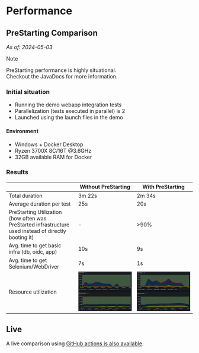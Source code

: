 # Performance

## PreStarting Comparison
_As of: 2024-05-03_

> [!NOTE]
> PreStarting performance is highly situational.<br/>
> Checkout the JavaDocs for more information.

### Initial situation

* Running the demo webapp integration tests
* Parallelization (tests executed in parallel) is 2
* Launched using the launch files in the demo

#### Environment
* Windows + Docker Desktop
* Ryzen 3700X 8C/16T @3.6GHz
* 32GB available RAM for Docker

### Results

| | Without PreStarting | With PreStarting |
| --- | --- | --- |
| Total duration | 3m 22s | 2m 34s | 
| Average duration per test | 25s | 20s |
| PreStarting Utilization<br/>(how often was PreStarted infrastructure used instead of directly booting it) | - | >90% |
| Avg. time to get basic infra (db, oidc, app) | 10s | 9s |
| Avg. time to get Selenium/WebDriver | 7s | 1s |
| Resource utilization | ![graphic](./assets/PERF-WEBAPP-DEMO_P2.png) | ![graphic](./assets/PERF-WEBAPP-DEMO_P2_PRESTART.png) |

## Live 

A live comparison using [GitHub actions is also available](https://github.com/xdev-software/tci-base/actions/workflows/run-integration-tests.yml).
